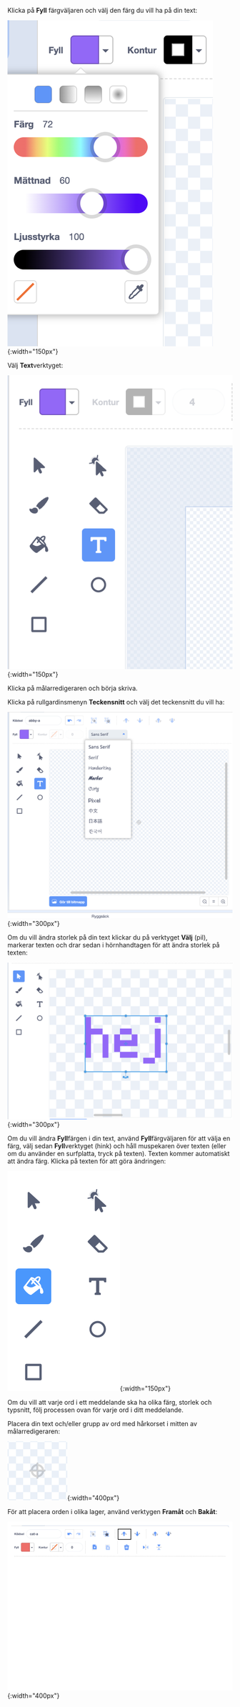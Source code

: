 Klicka på **Fyll** färgväljaren och välj den färg du vill ha på din text:

![Menyn fyllningsfärgsväljare som visar reglage för att styra färg, mättnad och ljusstyrka.](images/from-me-fill-colour.png){:width="150px"}

Välj **Text**verktyget:

![Textverktyget.](images/from-me-text-tool.png){:width="150px"}

Klicka på målarredigeraren och börja skriva.

Klicka på rullgardinsmenyn **Teckensnitt** och välj det teckensnitt du vill ha:

![Rullgardinsmenyn teckensnitt som visar de teckensnitt som är tillgängliga för användning inom Scratch.](images/from-me-text-font.png){:width="300px"}

Om du vill ändra storlek på din text klickar du på verktyget **Välj** (pil), markerar texten och drar sedan i hörnhandtagen för att ändra storlek på texten:

![Markeringsverktyget (pil) och ändra storlekshandtagen.](images/from-me-arrow-resize.png){:width="300px"}

Om du vill ändra **Fyll**färgen i din text, använd **Fyll**färgväljaren för att välja en färg, välj sedan **Fyll**verktyget (hink) och håll muspekaren över texten (eller om du använder en surfplatta, tryck på texten). Texten kommer automatiskt att ändra färg. Klicka på texten för att göra ändringen:

![Fyllverktyget (hinken).](images/from-me-fill-bucket.png){:width="150px"}

Om du vill att varje ord i ett meddelande ska ha olika färg, storlek och typsnitt, följ processen ovan för varje ord i ditt meddelande.

Placera din text och/eller grupp av ord med hårkorset i mitten av målarredigeraren:

![Hårkorset.](images/from-me-paint-editor-centre.png){:width="400px"}

För att placera orden i olika lager, använd verktygen **Framåt** och **Bakåt**:

![Verktygen Framåt och Bakåt.](images/from-me-paint-editor-forward-backward.png){:width="400px"}
